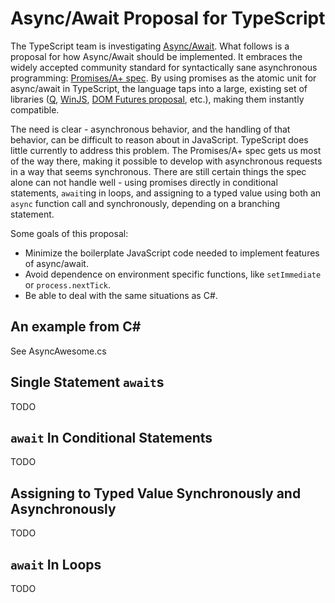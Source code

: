 # Async/Await Proposal for TypeScript

The TypeScript team is investigating
[Async/Await](https://typescript.codeplex.com/wikipage?title=Roadmap&referringTitle=Home). 
What follows is a proposal for how Async/Await should be implemented. It embraces the widely accepted community standard
for syntactically sane asynchronous programming: [Promises/A+ spec](http://promises-aplus.github.io/promises-spec/).
By using promises as the atomic unit for async/await in TypeScript, the language taps into a large, existing set of
libraries ([Q](https://github.com/kriskowal/q), 
[WinJS](http://msdn.microsoft.com/en-us/library/windows/apps/br211867.aspx),
[DOM Futures proposal](http://dom.spec.whatwg.org/#futures), etc.), making them instantly compatible.

The need is clear - asynchronous behavior, and the handling of that behavior, can be difficult to reason about in
JavaScript. TypeScript does little currently to address this problem. The Promises/A+ spec gets us most of the way
there, making it possible to develop with asynchronous requests in a way that seems synchronous. There are still
certain things the spec alone can not handle well - using promises directly in conditional statements, `await`ing in
loops, and assigning to a typed value using both an `async` function call and synchronously, depending on a branching
statement.

Some goals of this proposal:
* Minimize the boilerplate JavaScript code needed to implement features of async/await.
* Avoid dependence on environment specific functions, like `setImmediate` or `process.nextTick`.
* Be able to deal with the same situations as C#.

## An example from C#

See AsyncAwesome.cs

## Single Statement `await`s

TODO

## `await` In Conditional Statements

TODO

## Assigning to Typed Value Synchronously and Asynchronously

TODO

## `await` In Loops

TODO

